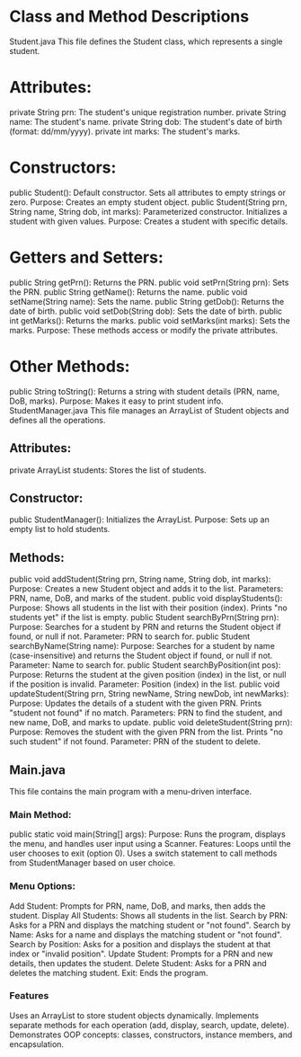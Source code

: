# Class and Method Descriptions
Student.java
This file defines the Student class, which represents a single student.

# Attributes:
private String prn: The student's unique registration number.
private String name: The student's name.
private String dob: The student's date of birth (format: dd/mm/yyyy).
private int marks: The student's marks.

# Constructors:
public Student(): Default constructor. Sets all attributes to empty strings or zero.
Purpose: Creates an empty student object.
public Student(String prn, String name, String dob, int marks): Parameterized constructor. Initializes a student with given values.
Purpose: Creates a student with specific details.

# Getters and Setters:
public String getPrn(): Returns the PRN.
public void setPrn(String prn): Sets the PRN.
public String getName(): Returns the name.
public void setName(String name): Sets the name.
public String getDob(): Returns the date of birth.
public void setDob(String dob): Sets the date of birth.
public int getMarks(): Returns the marks.
public void setMarks(int marks): Sets the marks.
Purpose: These methods access or modify the private attributes.

# Other Methods:
public String toString(): Returns a string with student details (PRN, name, DoB, marks).
Purpose: Makes it easy to print student info.
StudentManager.java
This file manages an ArrayList of Student objects and defines all the operations.

## Attributes:
private ArrayList<Student> students: Stores the list of students.

## Constructor:
public StudentManager(): Initializes the ArrayList.
Purpose: Sets up an empty list to hold students.

## Methods:
public void addStudent(String prn, String name, String dob, int marks):
Purpose: Creates a new Student object and adds it to the list.
Parameters: PRN, name, DoB, and marks of the student.
public void displayStudents():
Purpose: Shows all students in the list with their position (index). Prints "no students yet" if the list is empty.
public Student searchByPrn(String prn):
Purpose: Searches for a student by PRN and returns the Student object if found, or null if not.
Parameter: PRN to search for.
public Student searchByName(String name):
Purpose: Searches for a student by name (case-insensitive) and returns the Student object if found, or null if not.
Parameter: Name to search for.
public Student searchByPosition(int pos):
Purpose: Returns the student at the given position (index) in the list, or null if the position is invalid.
Parameter: Position (index) in the list.
public void updateStudent(String prn, String newName, String newDob, int newMarks):
Purpose: Updates the details of a student with the given PRN. Prints "student not found" if no match.
Parameters: PRN to find the student, and new name, DoB, and marks to update.
public void deleteStudent(String prn):
Purpose: Removes the student with the given PRN from the list. Prints "no such student" if not found.
Parameter: PRN of the student to delete.

## Main.java
This file contains the main program with a menu-driven interface.

### Main Method:
public static void main(String[] args):
Purpose: Runs the program, displays the menu, and handles user input using a Scanner.
Features:
Loops until the user chooses to exit (option 0).
Uses a switch statement to call methods from StudentManager based on user choice.
### Menu Options:
Add Student: Prompts for PRN, name, DoB, and marks, then adds the student.
Display All Students: Shows all students in the list.
Search by PRN: Asks for a PRN and displays the matching student or "not found".
Search by Name: Asks for a name and displays the matching student or "not found".
Search by Position: Asks for a position and displays the student at that index or "invalid position".
Update Student: Prompts for a PRN and new details, then updates the student.
Delete Student: Asks for a PRN and deletes the matching student.
Exit: Ends the program.

### Features
Uses an ArrayList to store student objects dynamically.
Implements separate methods for each operation (add, display, search, update, delete).
Demonstrates OOP concepts: classes, constructors, instance members, and encapsulation.
